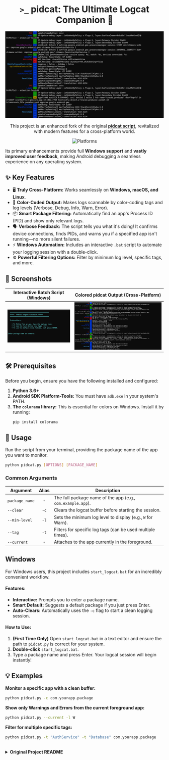 <div align="center">

# `>_` pidcat: The Ultimate Logcat Companion 🚀

  <img src="https://github.com/anonfaded/pidcat/blob/master/screenshots/terminal.png" alt="Colored Logcat Output" width="750">

</div>

<div align="center">
  <p>
    This project is an enhanced fork of the original <strong><a href="https://github.com/JakeWharton/pidcat">pidcat script</a></strong>, revitalized with modern features for a cross-platform world.
  </p>
</div>

<p align="center">
<!--  <img src="https://img.shields.io/badge/Python-3.12+-blue.svg" alt="Python Version"> -->
  <img src="https://img.shields.io/badge/Platform-Windows%20%7C%20Linux%20%7C%20macOS-brightgreen.svg" alt="Platforms">
</p>

Its primary enhancements provide full **Windows support** and **vastly improved user feedback**, making Android debugging a seamless experience on any operating system.

## ✨ Key Features

*   🖥️ **Truly Cross-Platform:** Works seamlessly on **Windows, macOS, and Linux**.
*   🎨 **Color-Coded Output:** Makes logs scannable by color-coding tags and log levels (Verbose, Debug, Info, Warn, Error).
*   📦 **Smart Package Filtering:** Automatically find an app's Process ID (PID) and show only relevant logs.
*   🗣️ **Verbose Feedback:** The script tells you what it's doing! It confirms device connections, finds PIDs, and warns you if a specified app isn't running—no more silent failures.
*   ⚡ **Windows Automation:** Includes an interactive `.bat` script to automate your logging session with a double-click.
*   ⚙️ **Powerful Filtering Options:** Filter by minimum log level, specific tags, and more.

## 📸 Screenshots

| Interactive Batch Script (Windows) | Colored pidcat Output (Cross-Platform) |
| :--------------------------------: | :------------------------------------: |
| ![windows batch file](https://github.com/anonfaded/pidcat/blob/master/screenshots/bat.png) | ![pidcat output](https://github.com/anonfaded/pidcat/blob/master/screenshots/terminal.png) |

## 🛠️ Prerequisites

Before you begin, ensure you have the following installed and configured:

1.  **Python 3.6+**
2.  **Android SDK Platform-Tools:** You must have `adb.exe` in your system's PATH.
3.  **The `colorama` library:** This is essential for colors on Windows. Install it by running:
    ```bash
    pip install colorama
    ```

## 🚀 Usage

Run the script from your terminal, providing the package name of the app you want to monitor.

```bash
python pidcat.py [OPTIONS] [PACKAGE_NAME]
```

### Common Arguments

| Argument         | Alias | Description                                                  |
| ---------------- | :---: | ------------------------------------------------------------ |
| `package_name`   |  -    | The full package name of the app (e.g., `com.example.app`).  |
| `--clear`        |  `-c` | Clears the logcat buffer before starting the session.        |
| `--min-level`    |  `-l` | Sets the minimum log level to display (e.g., `W` for Warn).    |
| `--tag`          |  `-t` | Filters for specific log tags (can be used multiple times).  |
| `--current`      |  -    | Attaches to the app currently in the foreground.               |


## Windows

For Windows users, this project includes `start_logcat.bat` for an incredibly convenient workflow.

#### Features:
*   **Interactive:** Prompts you to enter a package name.
*   **Smart Default:** Suggests a default package if you just press Enter.
*   **Auto-Clears:** Automatically uses the `-c` flag to start a clean logging session.

#### How to Use:
1.  **(First Time Only)** Open `start_logcat.bat` in a text editor and ensure the path to `pidcat.py` is correct for your system.
2.  **Double-click** `start_logcat.bat`.
3.  Type a package name and press Enter. Your logcat session will begin instantly!


## 💡 Examples

**Monitor a specific app with a clean buffer:**
```bash
python pidcat.py -c com.yourapp.package
```

**Show only Warnings and Errors from the current foreground app:**
```bash
python pidcat.py --current -l W
```

**Filter for multiple specific tags:**
```bash
python pidcat.py -t "AuthService" -t "Database" com.yourapp.package
```

<br>

<details>
<summary><strong>Original Project README</strong></summary>

<br>

PID Cat
=======

An update to Jeff Sharkey's excellent [logcat color script][1] which only shows
log entries for processes from a specific application package.

During application development you often want to only display log messages
coming from your app. Unfortunately, because the process ID changes every time
you deploy to the phone it becomes a challenge to grep for the right thing.

This script solves that problem by filtering by application package. Supply the
target package as the sole argument to the python script and enjoy a more
convenient development process.

    pidcat com.oprah.bees.android


Here is an example of the output when running for the Google Plus app:

![Example screen](screen.png)


Install
-------

Get the script:

 *  OS X: Use [Homebrew][2].

         brew install pidcat

    If you need to install the latest development version

        brew unlink pidcat
        brew install --HEAD pidcat

 * Arch Linux : Install the package called `pidcat-git` from the [AUR][4].

 * Others: Download the `pidcat.py` and place it on your PATH.


Make sure that `adb` from the [Android SDK][3] is on your PATH. This script will
not work unless this is that case. That means, when you type `adb` and press
enter into your terminal something actually happens.

To include `adb` and other android tools on your path:

    export PATH=$PATH:<path to Android SDK>/platform-tools
    export PATH=$PATH:<path to Android SDK>/tools

Include these lines in your `.bashrc` or `.zshrc`.

*Note:* `<path to Android SDK>` should be absolute and not relative.

`pidcat` requires at least version 8.30 of `coreutils`. Ubuntu 20.04 LTS already ships
with it, for 18.04 and below, `coreutils` can be upgraded from the `focal` repo by running
the following:

```shell
sudo add-apt-repository 'deb http://archive.ubuntu.com/ubuntu focal main restricted universe multiverse'
sudo apt-get update
sudo apt-get -t focal install coreutils
```

 [1]: http://jsharkey.org/blog/2009/04/22/modifying-the-android-logcat-stream-for-full-color-debugging/
 [2]: http://brew.sh
 [3]: http://developer.android.com/sdk/
 [4]: https://aur.archlinux.org/packages/pidcat-git/

</details>






























